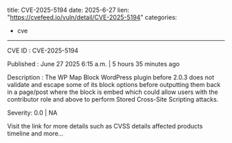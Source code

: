  
title: CVE-2025-5194
date: 2025-6-27
lien: "https://cvefeed.io/vuln/detail/CVE-2025-5194"
categories:
  - cve
---

CVE ID : CVE-2025-5194

Published :  June 27
2025
6:15 a.m. | 5 hours
35 minutes ago

Description : The WP Map Block  WordPress plugin before 2.0.3 does not validate and escape some of its block options before outputting them back in a page/post where the block is embed
which could allow users with the contributor role and above to perform Stored Cross-Site Scripting attacks.

Severity: 0.0 | NA

Visit the link for more details
such as CVSS details
affected products
timeline
and more...
